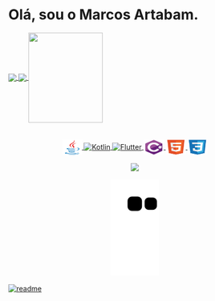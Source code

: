 <h1> Olá, sou o Marcos Artabam. </h1>

<div>
  <a href="https://github.com/MarcosArtabam">
  <img height="180em"   align="center" src="https://github-readme-stats.vercel.app/api?username=MarcosArtabam&show_icons=true&theme=react&include_all_commits=true&count_private=true"/>
  <img height="180em"  align="center" src="https://github-readme-stats.vercel.app/api/top-langs/?username=MarcosArtabam&layout=compact&langs_count=7&theme=react" />

  <img align="center" width="148" height="180" src="https://media1.tenor.com/images/68e8337fb4eb7e40645d832c64762a8b/tenor.gif?itemid=19443613">
</div>
 <br>
<div  align="center"> 
  <div style="display: inline_block"><br>
  <img align="center" alt="java" height="30" width="40" src="https://raw.githubusercontent.com/devicons/devicon/master/icons/java/java-original.svg">
  <img align="center" alt="Kotlin" height="30" width="40" src="https://download.logo.wine/logo/Kotlin_(programming_language)/Kotlin_(programming_language)-Logo.wine.png">
  <img align="center" alt="Flutter" height="40" width="30" src="https://seeklogo.com/images/F/flutter-logo-5086DD11C5-seeklogo.com.png">
  <img align="center" alt="Csharp" height="30" width="40" src="https://raw.githubusercontent.com/devicons/devicon/master/icons/csharp/csharp-original.svg">
  <img align="center" alt="HTML" height="30" width="40" src="https://raw.githubusercontent.com/devicons/devicon/master/icons/html5/html5-original.svg">
  <img align="center" alt="CSS" height="30" width="40" src="https://raw.githubusercontent.com/devicons/devicon/master/icons/css3/css3-original.svg">
    
 

</div>
  <br><a href="https://www.linkedin.com/in/marcos-artabam-303a75199/" target="_blank"><img src="https://img.shields.io/badge/-LinkedIn-%230077B5?style=for-the-badge&logo=linkedin&logoColor=white" target="_blank"></a><br>
 
  ![Snake animation](https://github.com/MarcosArtabam/MarcosArtabam/blob/output/github-contribution-grid-snake.svg)
 
</div>
 
[![readme](https://github-readme-stats.vercel.app/api/pin/?username=MarcosArtabam&repo=MarcosArtabam&theme=react)](https://github.com/MarcosArtabam/MarcosArtabam)
